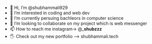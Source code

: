- 👋 Hi, I’m @shubhammali929
- 👀 I’m interested in coding and web dev
- 🌱 I’m currently persuing bachleors in computer science
- 💞️ I’m looking to collaborate on my project which is web messenger
- 📫 How to reach me instagram-> @___shubzzz__
- 🖐️ Check out my new portfolio --> shubhammali.tech

<!---
shubhammali929/shubhammali929 is a ✨ special ✨ repository because its `README.md` (this file) appears on your GitHub profile.
You can click the Preview link to take a look at your changes.
--->
